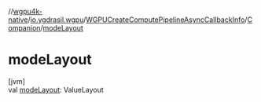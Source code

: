 //[wgpu4k-native](../../../../index.md)/[io.ygdrasil.wgpu](../../index.md)/[WGPUCreateComputePipelineAsyncCallbackInfo](../index.md)/[Companion](index.md)/[modeLayout](mode-layout.md)

# modeLayout

[jvm]\
val [modeLayout](mode-layout.md): ValueLayout